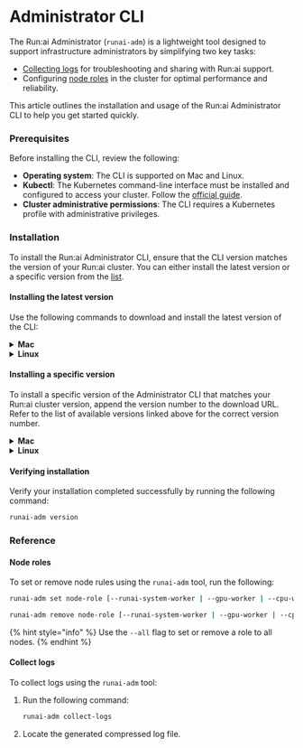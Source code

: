 # Administrator CLI

The Run:ai Administrator (`runai-adm`) is a lightweight tool designed to support infrastructure administrators by simplifying two key tasks:

* [Collecting logs](../infrastructure-procedures/logs-collection.md) for troubleshooting and sharing with Run:ai support.
* Configuring [node roles](../advanced-setup/node-roles.md) in the cluster for optimal performance and reliability.

This article outlines the installation and usage of the Run:ai Administrator CLI to help you get started quickly.

### Prerequisites

Before installing the CLI, review the following:

* **Operating system**: The CLI is supported on Mac and Linux.
* **Kubectl**: The Kubernetes command-line interface must be installed and configured to access your cluster. Follow the [official guide](https://kubernetes.io/docs/tasks/tools/install-kubectl/).
* **Cluster administrative permissions**: The CLI requires a Kubernetes profile with administrative privileges.

### Installation

To install the Run:ai Administrator CLI, ensure that the CLI version matches the version of your Run:ai cluster. You can either install the latest version or a specific version from the [list](https://runai.jfrog.io/ui/native/cli/runai-admin-cli/).

#### Installing the latest version

Use the following commands to download and install the latest version of the CLI:

<details>

<summary><strong>Mac</strong></summary>

```bash
wget --content-disposition https://app.run.ai/v1/k8s/admin-cli/darwin  
chmod +x runai-adm  
sudo mv runai-adm /usr/local/bin/runai-adm
```

</details>

<details>

<summary><strong>Linux</strong></summary>

```bash
wget --content-disposition https://app.run.ai/v1/k8s/admin-cli/linux  
chmod +x runai-adm  
sudo mv runai-adm /usr/local/bin/runai-adm
```

</details>

#### Installing a specific version

To install a specific version of the Administrator CLI that matches your Run:ai cluster version, append the version number to the download URL. Refer to the list of available versions linked above for the correct version number.

<details>

<summary><strong>Mac</strong></summary>

```bash
wget --content-disposition https://app.run.ai/v1/k8s/admin-cli/<version>/darwin # Replace <version> with the desired version in the format vX.X.X (e.g., v2.19.5) 
chmod +x runai-adm  
sudo mv runai-adm /usr/local/bin/runai-adm
```

</details>

<details>

<summary><strong>Linux</strong></summary>

```bash
wget --content-disposition https://app.run.ai/v1/k8s/admin-cli/<version>/linux # Replace <version> with the desired version in the format vX.X.X (e.g., v2.19.5)
chmod +x runai-adm  
sudo mv runai-adm /usr/local/bin/runai-adm
```

</details>

#### Verifying installation

Verify your installation completed successfully by running the following command:

```sh
runai-adm version  
```

### Reference

#### Node roles

To set or remove node rules using the `runai-adm` tool, run the following:

```sh
runai-adm set node-role [--runai-system-worker | --gpu-worker | --cpu-worker] <node-name>
```

```sh
runai-adm remove node-role [--runai-system-worker | --gpu-worker | --cpu-worker] <node-name>
```

{% hint style="info" %}
Use the `--all` flag to set or remove a role to all nodes.
{% endhint %}

#### Collect logs

To collect logs using the `runai-adm` tool:

1.  Run the following command:

    ```sh
    runai-adm collect-logs
    ```
2. Locate the generated compressed log file.
